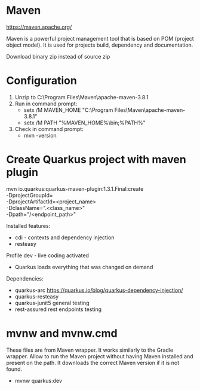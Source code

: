 # Maven
https://maven.apache.org/

Maven is a powerful project management tool that is based on POM (project object model). 
It is used for projects build, dependency and documentation.

Download binary zip instead of source zip

# Configuration
1. Unzip to C:\Program Files\Maven\apache-maven-3.8.1
2. Run in command prompt:
    * setx /M MAVEN_HOME "C:\Program Files\Maven\apache-maven-3.8.1"
    * setx /M PATH "%MAVEN_HOME%\bin;%PATH%"
3. Check in command prompt:
   * mvn -version
   
# Create Quarkus project with maven plugin
mvn io.quarkus:quarkus-maven-plugin:1.3.1.Final:create \
-DprojectGroupId=<package> \
-DprojectArtifactId=<project_name> \
-DclassName="<package>.<class_name>" \
-Dpath="/<endpoint_path>"

Installed features:
- cdi - contexts and dependency injection
- resteasy

Profile dev - live coding activated
- Quarkus loads everything that was changed on demand

Dependencies:
- quarkus-arc       https://quarkus.io/blog/quarkus-dependency-injection/
- quarkus-resteasy
- quarkus-junit5    general testing
- rest-assured      rest endpoints testing


# mvnw and mvnw.cmd
These files are from Maven wrapper. It works similarly to the Gradle wrapper.
Allow to run the Maven project without having Maven installed and present on the path. 
It downloads the correct Maven version if it is not found.

* mvnw quarkus:dev